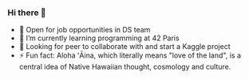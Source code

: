 ### Hi there 👋

<!--
**Ainapalma/Ainapalma** is a ✨ _special_ ✨ repository because its `README.md` (this file) appears on your GitHub profile.
Here are some ideas to get you started:

- 🤔 I’m looking for help with ...
- - 📫 How to reach me: ...
- - 💬 Ask me about 
- 😄 Pronouns: ...
- 
-->

- 🔭 Open for job opportunities in DS team
- 🌱 I’m currently learning programming at 42 Paris
- 👯 Looking for peer to collaborate with and start a Kaggle project
- ⚡ Fun fact: Aloha ʻĀina, which literally means "love of the land", is a central idea of Native Hawaiian thought, cosmology and culture. 

